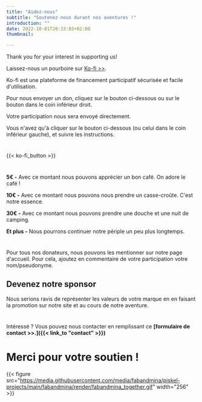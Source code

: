```yaml
---
title: "Aidez-nous"
subtitle: "Soutenez-nous durant nos aventures !"
introduction: ""
date: 2022-10-01T20:33:03+02:00
thumbnail:

---
```

Thank you for your interest in supporting us!

Laissez-nous un pourboire sur [Ko-fi >>](https://ko-fi.com/about).

Ko-fi est une plateforme de financement participatif sécurisée et facile d'utilisation.

Pour nous envoyer un don, cliquez sur le bouton ci-dessous ou sur le bouton dans le coin inférieur droit.

Votre participation nous sera envoyé directement.

Vous n'avez qu'à cliquer sur le bouton ci-dessous (ou celui dans le coin inférieur gauche), et suivre les instructions. 

#
{{< ko-fi_button >}} 

#
**5€ -** Avec ce montant nous pouvons apprécier un bon café. On adore le café !

**10€ -** Avec ce montant nous pouvons nous prendre un casse-croûte. C'est notre essence.

**30€ -** Avec ce montant nous pouvons prendre une douche et une nuit de camping.

**Et plus -** Nous pourrons continuer notre périple un peu plus longtemps.

#
Pour tous nos donateurs, nous pouvons les mentionner sur notre page d'accueil.
Pour cela, ajoutez en commentaire de votre participation votre nom/pseudonyme.

## Devenez notre sponsor
Nous serions ravis de représenter les valeurs de votre marque en en faisant la promotion sur notre site et au cours de notre aventure.

#
Intéressé ? Vous pouvez nous contacter en remplissant ce **[formulaire de contact >>.]({{< link_to "contact" >}})**


# Merci pour votre soutien !
{{< figure src="https://media.githubusercontent.com/media/fabandmina/piskel-projects/main/fabandmina/render/fabandmina_together.gif" width="256" >}}
